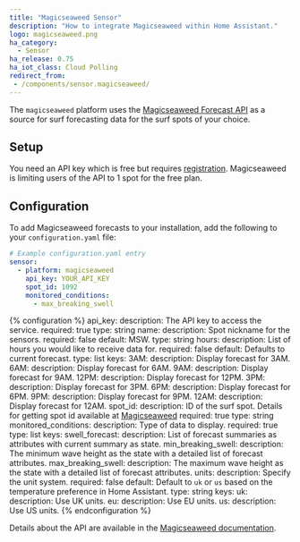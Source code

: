 ```yaml
---
title: "Magicseaweed Sensor"
description: "How to integrate Magicseaweed within Home Assistant."
logo: magicseaweed.png
ha_category:
  - Sensor
ha_release: 0.75
ha_iot_class: Cloud Polling
redirect_from:
 - /components/sensor.magicseaweed/
---
```


The `magicseaweed` platform uses the [Magicseaweed Forecast API](https://magicseaweed.com/developer/forecast-api) as a source for surf forecasting data for the surf spots of your choice.

## Setup

You need an API key which is free but requires [registration](https://magicseaweed.com/developer/sign-up). Magicseaweed is limiting users of the API to 1 spot for the free plan.

## Configuration

To add Magicseaweed forecasts to your installation, add the following to your `configuration.yaml` file:

```yaml
# Example configuration.yaml entry
sensor:
  - platform: magicseaweed
    api_key: YOUR_API_KEY
    spot_id: 1092
    monitored_conditions:
      - max_breaking_swell
```

{% configuration %}
api_key:
  description: The API key to access the service.
  required: true
  type: string
name:
  description: Spot nickname for the sensors.
  required: false
  default: MSW.
  type: string
hours:
  description: List of hours you would like to receive data for.
  required: false
  default: Defaults to current forecast.
  type: list
  keys:
    3AM:
      description: Display forecast for 3AM.
    6AM:
      description: Display forecast for 6AM.
    9AM:
      description: Display forecast for 9AM.
    12PM:
      description: Display forecast for 12PM.
    3PM:
      description: Display forecast for 3PM.
    6PM:
      description: Display forecast for 6PM.
    9PM:
      description: Display forecast for 9PM.
    12AM:
      description: Display forecast for 12AM.
spot_id:
  description: ID of the surf spot. Details for getting spot id available at [Magicseaweed](https://magicseaweed.com/developer/forecast-api)
  required: true
  type: string
monitored_conditions:
  description: Type of data to display.
  required: true
  type: list
  keys:
    swell_forecast:
      description: List of forecast summaries as attributes with current summary as state.
    min_breaking_swell:
      description: The minimum wave height as the state with a detailed list of forecast attributes.
    max_breaking_swell:
      description: The maximum wave height as the state with a detailed list of forecast attributes.
units:
  description: Specify the unit system.
  required: false
  default: Default to `uk` or `us` based on the temperature preference in Home Assistant.
  type: string
  keys:
    uk:
      description: Use UK units.
    eu:
      description: Use EU units.
    us:
      description: Use US units.
{% endconfiguration %}

Details about the API are available in the [Magicseaweed documentation](https://magicseaweed.com/developer/forecast-api).
